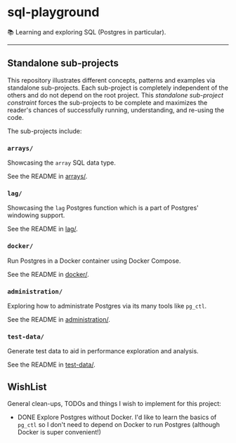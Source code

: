 # sql-playground

📚 Learning and exploring SQL (Postgres in particular).

---

## Standalone sub-projects

This repository illustrates different concepts, patterns and examples via standalone sub-projects. Each sub-project is
completely independent of the others and do not depend on the root project. This _standalone sub-project constraint_
forces the sub-projects to be complete and maximizes the reader's chances of successfully running, understanding, and
re-using the code.

The sub-projects include:

### `arrays/`

Showcasing the `array` SQL data type.

See the README in [arrays/](arrays/).

### `lag/`

Showcasing the `lag` Postgres function which is a part of Postgres' windowing support.

See the README in [lag/](lag/).

### `docker/`

Run Postgres in a Docker container using Docker Compose.

See the README in [docker/](docker/).

### `administration/`

Exploring how to administrate Postgres via its many tools like `pg_ctl`.

See the README in [administration/](administration/).

### `test-data/`

Generate test data to aid in performance exploration and analysis.

See the README in [test-data/](test-data/).

## WishList

General clean-ups, TODOs and things I wish to implement for this project:

* DONE Explore Postgres without Docker. I'd like to learn the basics of `pg_ctl` so I don't need to depend on Docker to run
  Postgres (although Docker is super convenient!) 
